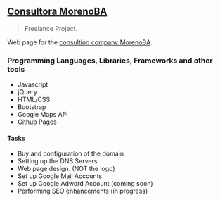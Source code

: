## [Consultora MorenoBA](http://morenoba.com.ar)
> Freelance Project.

Web page for the [consulting company MorenoBA](http://morenoba.com.ar).

### Programming Languages, Libraries, Frameworks and other tools
 
 - Javascript
 - jQuery
 - HTML/CSS
 - Bootstrap
 - Google Maps API
 - Github Pages
 
#### Tasks

 - Buy and configuration of the domain
 - Setting up the DNS Servers
 - Web page design. (NOT the logo)
 - Set up Google Mail Accounts
 - Set up Google Adword Account (coming soon)
 - Performing SEO enhancements (in progress)
